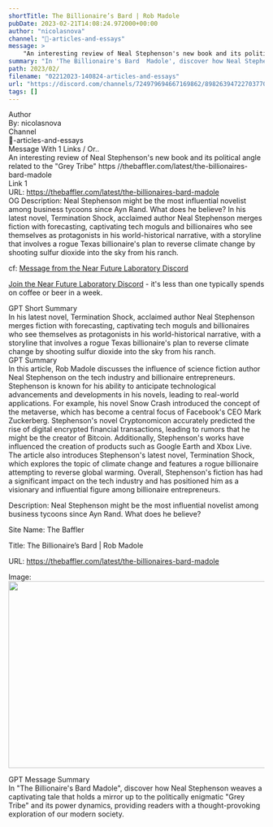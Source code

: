 ```yaml
---
shortTitle: The Billionaire’s Bard | Rob Madole
pubDate: 2023-02-21T14:08:24.972000+00:00
author: "nicolasnova"
channel: "📃-articles-and-essays"
message: >
    "An interesting review of Neal Stephenson's new book and its political angle related to the "Grey Tribe"  https //thebaffler.com/latest/the-billionaires-bard-madole"
summary: "In 'The Billionaire's Bard  Madole', discover how Neal Stephenson weaves a captivating tale that holds a mirror up to the politically enigmatic 'Grey Tribe' and its power dynamics, providing readers with a thought-provoking exploration of our modern society."
path: 2023/02/
filename: "02212023-140824-articles-and-essays"
url: "https://discord.com/channels/724979694667169862/898263947227037707/1077592635356762122"
tags: []
---
```

<div class="metadata-title-header pt-3 pb-3 pl-2">Author</div>    
<div class="bg-gray-200 p-4 rounded-md mb-4">   
By: nicolasnova
</div>

<div class="metadata-title-header pt-3 pb-3 pl-2">Channel</div>    
<div class="bg-gray-200 p-4 rounded-md mb-4">   
📃-articles-and-essays</span>
</div>

<div class="metadata-title-header pt-3 pb-3 pl-2">Message  With 1 Links / Or..</div>    
<div class="human-content-container">  



<div class="mb-4" style="font-family: var(--font-family-peak);">An interesting review of Neal Stephenson's new book and its political angle related to the "Grey Tribe"  https //thebaffler.com/latest/the-billionaires-bard-madole</div>

<div class="">Link 1</div> 
<div class="">URL: <a href="https://thebaffler.com/latest/the-billionaires-bard-madole">https://thebaffler.com/latest/the-billionaires-bard-madole</a></div>
OG Description: Neal Stephenson might be the most influential novelist among business tycoons since Ayn Rand. What does he believe?  <!-- Example: Display each item in a paragraph -->
In his latest novel, Termination Shock, acclaimed author Neal Stephenson merges fiction with forecasting, captivating tech moguls and billionaires who see themselves as protagonists in his world-historical narrative, with a storyline that involves a rogue Texas billionaire's plan to reverse climate change by shooting sulfur dioxide into the sky from his ranch.



<!-- 
URL: https://thebaffler.com/latest/the-billionaires-bard-madole
Description Neal Stephenson might be the most influential novelist among business tycoons since Ayn Rand. What does he believe?
 -->
</div>



cf: <a href="">Message from the Near Future Laboratory Discord</a>

<a href="">Join the Near Future Laboratory Discord</a> - it's less than one typically spends on coffee or beer in a week. 



<div class="metadata-title-header pt-3 pb-3 pl-2">GPT Short Summary</div>
<div class="robot-content-container">
In his latest novel, Termination Shock, acclaimed author Neal Stephenson merges fiction with forecasting, captivating tech moguls and billionaires who see themselves as protagonists in his world-historical narrative, with a storyline that involves a rogue Texas billionaire's plan to reverse climate change by shooting sulfur dioxide into the sky from his ranch.
</div>

<div class="metadata-title-header pt-3 pb-3 pl-2">GPT Summary</div>
<div class="robot-content-container">
In this article, Rob Madole discusses the influence of science fiction author Neal Stephenson on the tech industry and billionaire entrepreneurs. Stephenson is known for his ability to anticipate technological advancements and developments in his novels, leading to real-world applications. For example, his novel Snow Crash introduced the concept of the metaverse, which has become a central focus of Facebook's CEO Mark Zuckerberg. Stephenson's novel Cryptonomicon accurately predicted the rise of digital encrypted financial transactions, leading to rumors that he might be the creator of Bitcoin. Additionally, Stephenson's works have influenced the creation of products such as Google Earth and Xbox Live. The article also introduces Stephenson's latest novel, Termination Shock, which explores the topic of climate change and features a rogue billionaire attempting to reverse global warming. Overall, Stephenson's fiction has had a significant impact on the tech industry and has positioned him as a visionary and influential figure among billionaire entrepreneurs.
</div>

<!-- Summary:  The Billionaire’s Bard is March 16, 2022 . Rob Madole is the subject of a new book, "Rob Madole," based on the work of Neal Stephenson . -->

<!-- [] -->

<!-- <div class="bg-gray-400"> {'og:type': 'article', 'og:locale': 'en_US', 'og:site_name': 'The Baffler', 'og:title': 'The Billionaire’s Bard | Rob Madole', 'og:description': 'Neal Stephenson might be the most influential novelist among business tycoons since Ayn Rand. What does he believe?', 'og:url': 'https://thebaffler.com/latest/the-billionaires-bard-madole', 'og:image': 'https://thebaffler.com/wp-content/uploads/2022/03/Stephenson-crop.jpg', 'og:image:width': '700', 'og:image:height': '368'} </div> -->

Description: Neal Stephenson might be the most influential novelist among business tycoons since Ayn Rand. What does he believe?

Site Name: The Baffler

Title: The Billionaire’s Bard | Rob Madole

URL: https://thebaffler.com/latest/the-billionaires-bard-madole

Image: <img src="https://thebaffler.com/wp-content/uploads/2022/03/Stephenson-crop.jpg" width="700" height="368"/>




<div class="metadata-title-header pt-3 pb-3 pl-2">GPT Message Summary</div>    
<div class="robot-content-container">
In "The Billionaire's Bard  Madole", discover how Neal Stephenson weaves a captivating tale that holds a mirror up to the politically enigmatic "Grey Tribe" and its power dynamics, providing readers with a thought-provoking exploration of our modern society.
</div>
</div>